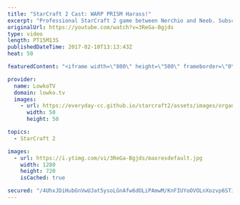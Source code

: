 ```yaml
---
title: "StarCraft 2 Cast: WARP PRISM Harass!"
excerpt: "Professional StarCraft 2 game between Nerchio and Neeb. Subscribe for more videos: http://lowko.tv/youtube More StarCraft 2 Casts: https://goo.gl/t6g7aW  In this Protoss versus Zerg Neeb is the one in charge for the majority of the game. While Nerchio sits back and tries to get a significant economy"
originalUrl: https://youtube.com/watch?v=3ReGa-Bgjds
type: video
length: PT15M13S
publishedDateTime: 2017-02-10T13:13:43Z
heat: 50

featuredContent: "<iframe width=\"800\" height=\"500\" frameborder=\"0\" src=\"https://www.youtube.com/embed/3ReGa-Bgjds\" allow=\"accelerometer; autoplay; encrypted-media; gyroscope; picture-in-picture\" allowfullscreen></iframe>"

provider:
  name: LowkoTV
  domain: lowko.tv
  images:
    - url: https://everyday-cc.github.io/starcraft2/assets/images/organizations/lowko.tv-50x50.jpg
      width: 50
      height: 50

topics:
  - StarCraft 2

images:
  - url: https://i.ytimg.com/vi/3ReGa-Bgjds/maxresdefault.jpg
    width: 1280
    height: 720
    isCached: true

secured: "/4UhxJDiHubGnVwUJat5ysoLGnAfw6dOLiPAmwM/KnFIUYoOVOLnXozvp6STiz4Jw9kJDHJdZ3ssPrEufU233OzAoM3KvRzt0VpKDXXsCzNrz4X+iyjaFmz7lxtDT3lel83VDWU8CbY0HRHRjbo803M4p+bJy1TYCtGX3+scryCP/FU5AO3hfiloilQcXtI0llnzua7l/eg30kmPkXWQyog9qKVxgOVnzi17atOIXHbmxF+AgWDwqxexlP/SFEqraFKOtMM+Jx93LZQTXoucUkXuyDn6iZcrKQbnk7cGDEk+W7mm8a0FleD/Dx4VgcZs2U/fSfxeCph3IqmaPwglBrSxAB1wt061GeY1Zn43g0nFbEIKX6ioM3la9bYmkF4BcwDdtzBmup0P3tNqLRHvm4t3oOVlw8CbOvityEqGH8g=;Nn1KJETXiMKLf20irI6yIQ=="
---
```


